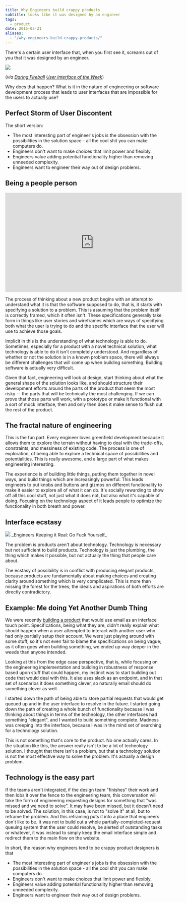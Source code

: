 ```yaml
---
title: Why Engineers build crappy products
subtitle: looks like it was designed by an engineer
tags:
  - product
date: 2015-02-21
aliases:
  - "/why-engineers-build-crappy-products/"
---
```


There's a certain user interface that, when you first see it, screams out of you that it was designed by an engineer.

<img src="mainfull.png" class="img-fluid">

(_via [Daring Fireball](http://daringfireball.net) [User Interface of the Week](https://www.google.com/search?client=safari&rls=en&q=daring+fireball+user+interface+of+the+week&ie=UTF-8&oe=UTF-8)_)

Why does that happen? What is it in the nature of engineering or software development process that leads to user interfaces that are impossible for the users to actually use?

## Perfect Storm of User Discontent

The short version:

- The most interesting part of engineer's jobs is the obsession with the possibilities in the solution space - all the cool shit you can make computers do.
- Engineers don't want to make choices that limit power and flexibly.
- Engineers value adding potential functionality higher than removing unneeded complexity.
- Engineers want to engineer their way out of design problems.


## Being a people person

<p><iframe width="560" height="315" src="https://www.youtube.com/embed/RAY27NU1Jog" frameborder="0" allowfullscreen></iframe></p>

The process of thinking about a new product begins with an attempt to understand what it is that the software supposed to do, that is, it starts with specifying a solution to a problem. This is assuming that the problem itself is correctly framed, which it often isn't.  These specifications generally take form in things like user stories and wireframes which are ways of specifying both what the user is trying to do and the specific interface that the user will use to achieve those goals.

Implicit in this is the understanding of what technology is able to do. Sometimes, especially for a product with a novel technical solution, what technology is able to do it isn't completely understood. And regardless of whether or not the solution is in a known problem space, there will always be different challenges that will come up when building something.  Building software is actually very difficult.

Given that fact, engineering will look at design, start thinking about what the general shape of the solution looks like, and should structure their development efforts around the parts of the product that seem the most risky -- the parts that will be technically the most challenging. If we can prove that those parts will work, with a prototype or make it functional with a sort of mock interface, then and only then does it make sense to flush out the rest of the product.

## The fractal nature of engineering

This is the fun part. Every engineer loves greenfield development because it allows them to explore the terrain without having to deal with the trade-offs, constraints, and messiness of existing code. The process is one of exploration, of being able to explore a technical space of possibilities and potentialities. This is really awesome, and a large part of what makes engineering interesting.

The experience is of building little things, putting them together in novel ways, and build things which are increasingly powerful.  This leads engineers to put knobs and buttons and gizmos on different functionality to make it easier to explore all of what it can do.  It's socially rewarding to show off all this cool stuff, not just what it does not, but also what it's capable of doing.  Focusing on the technology aspect of it leads people to optimize the functionality in both breath and power.

## Interface ecstasy

<img src="nosql_query.png" class="img-fluid">
_Engineers Keeping it Real: Go Fuck Yourself_

The problem is products aren't about technology. Technology is necessary but not sufficient to build products. Technology is just the plumbing, the thing which makes it possible, but not actually the thing that people care about.

The ecstasy of possibility is in conflict with producing elegant products, because products are fundamentally about making choices and creating clarity around something which is very complicated. This is more than missing the forest for the trees; the ideals and aspirations of both efforts are directly contradictory.

## Example: Me doing Yet Another Dumb Thing

We were recently [building a product](http://shoutouts.happyfuncorp.com/) that would use email as an interface touch point.  Specifications, being what they are, didn't really explain what should happen when a user attempted to interact with another user who had only partially setup their account.  We were just playing around with some stuff, so it's not even fair to blame the specifications on being vague; as it often goes when building something, we ended up way deeper in the weeds than anyone intended.

Looking at this from the edge case perspective, that is, while focusing on the engineering implementation and building in robustness of response based upon stuff that could happen, my instinct was to start building out code that would deal with this.  It also uses slack as an endpoint, and in that set of scenarios it does something clever, so naturally email should do something clever as well.

I started down the path of being able to store partial requests that would get queued up and in the user interface to resolve in the future.  I started going down the path of creating a whole bunch of functionality because I was thinking about things in terms of the technology, the other interfaces had something "elegant", and I wanted to build something complete.  Madness was creeping into the interface, because I was in the mind set of searching for a technology solution.

This is not something that's core to the product.  No one actually cares. In the situation like this, the answer really isn't to be a lot of technology solution. I thought that there isn't a problem, but that a technology solution is not the most effective way to solve the problem.  It's actually a design problem.

## Technology is the easy part

If the teams aren't integrated, if the design team "finishes" their work and then lobs it over the fence to the engineering team, this conversation will take the form of engineering requesting designs for something that "was missed and we need to solve".  It may have been missed, but it doesn't need to be solved.  The solution, in this case, is not to "solve it" at all, but to reframe the problem.  And this reframing puts it into a place that engineers don't like to be.  It was not to build out a whole partially-completed-request queuing system that the user could resolve, be alerted of outstanding tasks or whatever, it was instead to simply keep the email interface simple and redirect them to the main flow on the website.

In short, the reason why engineers tend to be crappy product designers is that

- The most interesting part of engineer's jobs is the obsession with the possibilities in the solution space - all the cool shit you can make computers do.
- Engineers don't want to make choices that limit power and flexibly.
- Engineers value adding potential functionality higher than removing unneeded complexity.
- Engineers want to engineer their way out of design problems.
